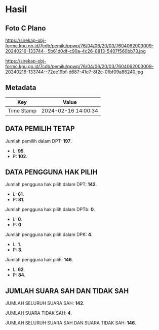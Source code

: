 # Hasil

## Foto C Plano

https://sirekap-obj-formc.kpu.go.id/7cdb/pemilu/ppwp/76/04/06/20/03/7604062003009-20240216-133744--5b61d0df-c90a-4c26-8813-5407f560bb73.jpg

https://sirekap-obj-formc.kpu.go.id/7cdb/pemilu/ppwp/76/04/06/20/03/7604062003009-20240216-133744--72ee19bf-d687-41e7-8f2c-0fbf09a86240.jpg


## Metadata

| Key        | Value               |
| ---------- | ------------------- |
| Time Stamp | 2024-02-16 14:00:34 |


## DATA PEMILIH TETAP

Jumlah pemilih dalam DPT: **197**.
 * L: **95**.
 * P: **102**.

## DATA PENGGUNA HAK PILIH

Jumlah pengguna hak pilih dalam DPT: **142**.
 * L: **61**.
 * P: **81**.

Jumlah pengguna hak pilih dalam DPTb: **0**.
 * L: **0**.
 * P: **0**.

Jumlah pengguna hak pilih dalam DPK: **4**.
 * L: **1**.
 * P: **3**.

Jumlah pengguna hak pilih: **146**.
 * L: **62**.
 * P: **84**.

## JUMLAH SUARA SAH DAN TIDAK SAH

JUMLAH SELURUH SUARA SAH: **142**.

JUMLAH SUARA TIDAK SAH: **4**.

JUMLAH SELURUH SUARA SAH DAN SUARA TIDAK SAH: **146**.


